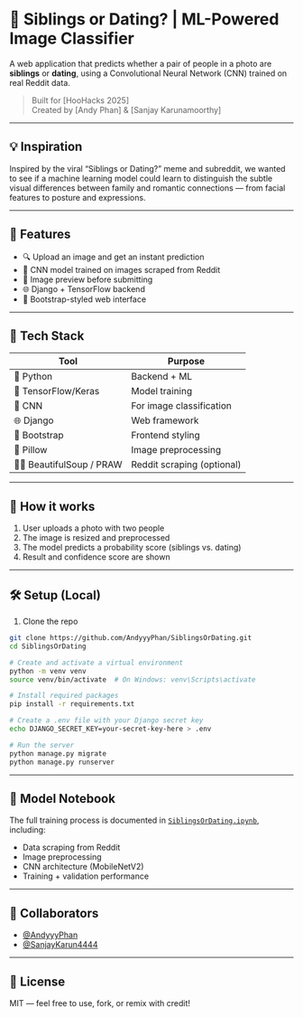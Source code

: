 # 🧠 Siblings or Dating? | ML-Powered Image Classifier

A web application that predicts whether a pair of people in a photo are **siblings** or **dating**, using a Convolutional Neural Network (CNN) trained on real Reddit data.

> Built for [HooHacks 2025]  
> Created by [Andy Phan] & [Sanjay Karunamoorthy]

---

## 💡 Inspiration

Inspired by the viral “Siblings or Dating?” meme and subreddit, we wanted to see if a machine learning model could learn to distinguish the subtle visual differences between family and romantic connections — from facial features to posture and expressions.

---

## 🚀 Features

- 🔍 Upload an image and get an instant prediction
- 🤖 CNN model trained on images scraped from Reddit
- 📸 Image preview before submitting
- 🌐 Django + TensorFlow backend
- 🎨 Bootstrap-styled web interface

---

## 🧪 Tech Stack

| Tool | Purpose |
|------|---------|
| 🐍 Python | Backend + ML |
| 🧠 TensorFlow/Keras | Model training |
| 🧬 CNN | For image classification |
| 🌐 Django | Web framework |
| 🎨 Bootstrap | Frontend styling |
| 🧾 Pillow | Image preprocessing |
| 🕵️‍♀️ BeautifulSoup / PRAW | Reddit scraping (optional) |

---

## 🧠 How it works

1. User uploads a photo with two people
2. The image is resized and preprocessed
3. The model predicts a probability score (siblings vs. dating)
4. Result and confidence score are shown

---

## 🛠️ Setup (Local)

1. Clone the repo

```bash
git clone https://github.com/AndyyyPhan/SiblingsOrDating.git
cd SiblingsOrDating

# Create and activate a virtual environment
python -m venv venv
source venv/bin/activate  # On Windows: venv\Scripts\activate

# Install required packages
pip install -r requirements.txt

# Create a .env file with your Django secret key
echo DJANGO_SECRET_KEY=your-secret-key-here > .env

# Run the server
python manage.py migrate
python manage.py runserver
```

---

## 📓 Model Notebook

The full training process is documented in [`SiblingsOrDating.ipynb`](SiblingsOrDating.ipynb), including:

- Data scraping from Reddit
- Image preprocessing
- CNN architecture (MobileNetV2)
- Training + validation performance

---

## 🤝 Collaborators

- [@AndyyyPhan](https://github.com/AndyyyPhan)
- [@SanjayKarun4444](https://github.com/SanjayKarun4444)

---

## 📜 License

MIT — feel free to use, fork, or remix with credit!

